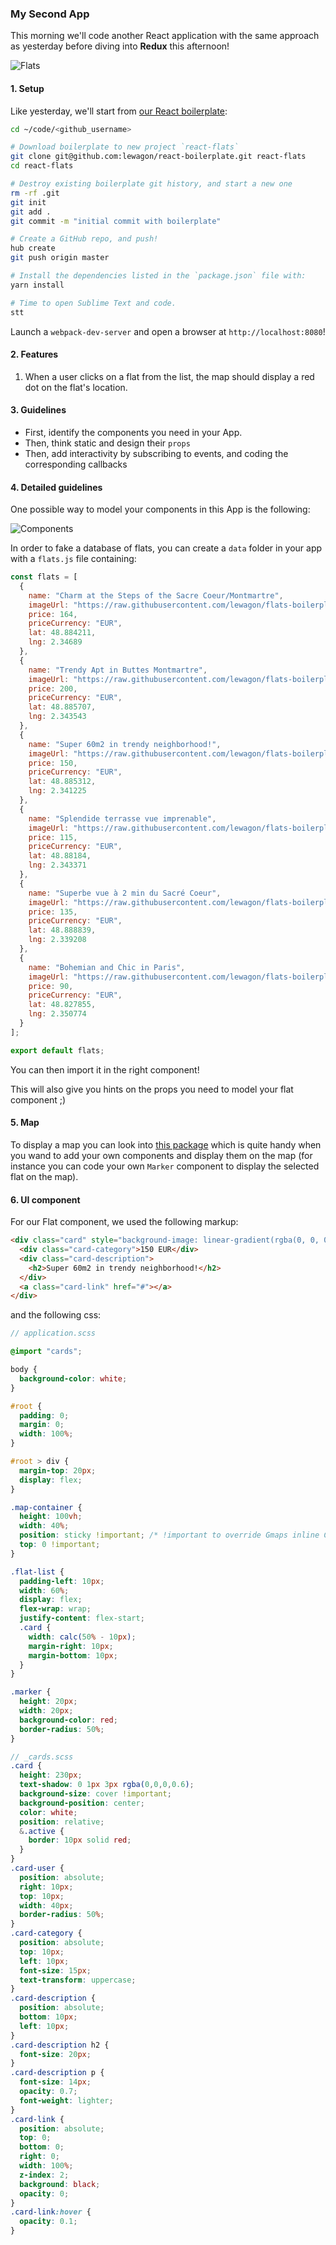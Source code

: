 ### My Second App

This morning we'll code another React application with the same approach as yesterday before diving into **Redux** this afternoon!

![Flats](https://raw.githubusercontent.com/lewagon/react-redux-images/master/react/flats.png)

#### 1. Setup

Like yesterday, we'll start from [our React boilerplate](https://github.com/lewagon/react-boilerplate):

```bash
cd ~/code/<github_username>

# Download boilerplate to new project `react-flats`
git clone git@github.com:lewagon/react-boilerplate.git react-flats
cd react-flats

# Destroy existing boilerplate git history, and start a new one
rm -rf .git
git init
git add .
git commit -m "initial commit with boilerplate"

# Create a GitHub repo, and push!
hub create
git push origin master

# Install the dependencies listed in the `package.json` file with:
yarn install

# Time to open Sublime Text and code.
stt
```

Launch a `webpack-dev-server` and open a browser at `http://localhost:8080`!

#### 2. Features

1. When a user clicks on a flat from the list, the map should display a red dot on the flat's location.

#### 3. Guidelines

- First, identify the components you need in your App.
- Then, think static and design their `props`
- Then, add interactivity by subscribing to events, and coding the corresponding callbacks

#### 4. Detailed guidelines

One possible way to model your components in this App is the following:

![Components](https://raw.githubusercontent.com/lewagon/react-redux-images/master/react/components.png)

In order to fake a database of flats, you can create a `data` folder in your app with a `flats.js` file containing:

```js
const flats = [
  {
    name: "Charm at the Steps of the Sacre Coeur/Montmartre",
    imageUrl: "https://raw.githubusercontent.com/lewagon/flats-boilerplate/master/images/flat1.jpg",
    price: 164,
    priceCurrency: "EUR",
    lat: 48.884211,
    lng: 2.34689
  },
  {
    name: "Trendy Apt in Buttes Montmartre",
    imageUrl: "https://raw.githubusercontent.com/lewagon/flats-boilerplate/master/images/flat2.jpg",
    price: 200,
    priceCurrency: "EUR",
    lat: 48.885707,
    lng: 2.343543
  },
  {
    name: "Super 60m2 in trendy neighborhood!",
    imageUrl: "https://raw.githubusercontent.com/lewagon/flats-boilerplate/master/images/flat3.jpg",
    price: 150,
    priceCurrency: "EUR",
    lat: 48.885312,
    lng: 2.341225
  },
  {
    name: "Splendide terrasse vue imprenable",
    imageUrl: "https://raw.githubusercontent.com/lewagon/flats-boilerplate/master/images/flat4.jpg",
    price: 115,
    priceCurrency: "EUR",
    lat: 48.88184,
    lng: 2.343371
  },
  {
    name: "Superbe vue à 2 min du Sacré Coeur",
    imageUrl: "https://raw.githubusercontent.com/lewagon/flats-boilerplate/master/images/flat5.jpg",
    price: 135,
    priceCurrency: "EUR",
    lat: 48.888839,
    lng: 2.339208
  },
  {
    name: "Bohemian and Chic in Paris",
    imageUrl: "https://raw.githubusercontent.com/lewagon/flats-boilerplate/master/images/flat6.jpg",
    price: 90,
    priceCurrency: "EUR",
    lat: 48.827855,
    lng: 2.350774
  }
];

export default flats;
```

You can then import it in the right component!

This will also give you hints on the props you need to model your flat component ;)

#### 5. Map

To display a map you can look into [this package](https://github.com/istarkov/google-map-react) which is quite handy when you wand to add your own components and display them on the map (for instance you can code your own `Marker` component to display the selected flat on the map).

#### 6. UI component

For our Flat component, we used the following markup:
```html
<div class="card" style="background-image: linear-gradient(rgba(0, 0, 0, 0.3), rgba(0, 0, 0, 0.2)), url('https://raw.githubusercontent.com/lewagon/flats-boilerplate/master/images/flat3.jpg';);">
  <div class="card-category">150 EUR</div>
  <div class="card-description">
    <h2>Super 60m2 in trendy neighborhood!</h2>
  </div>
  <a class="card-link" href="#"></a>
</div>
```

and the following css:

```scss
// application.scss

@import "cards";

body {
  background-color: white;
}

#root {
  padding: 0;
  margin: 0;
  width: 100%;
}

#root > div {
  margin-top: 20px;
  display: flex;
}

.map-container {
  height: 100vh;
  width: 40%;
  position: sticky !important; /* !important to override Gmaps inline CSS */
  top: 0 !important;
}

.flat-list {
  padding-left: 10px;
  width: 60%;
  display: flex;
  flex-wrap: wrap;
  justify-content: flex-start;
  .card {
    width: calc(50% - 10px);
    margin-right: 10px;
    margin-bottom: 10px;
  }
}

.marker {
  height: 20px;
  width: 20px;
  background-color: red;
  border-radius: 50%;
}
```

```scss
// _cards.scss
.card {
  height: 230px;
  text-shadow: 0 1px 3px rgba(0,0,0,0.6);
  background-size: cover !important;
  background-position: center;
  color: white;
  position: relative;
  &.active {
    border: 10px solid red;
  }
}
.card-user {
  position: absolute;
  right: 10px;
  top: 10px;
  width: 40px;
  border-radius: 50%;
}
.card-category {
  position: absolute;
  top: 10px;
  left: 10px;
  font-size: 15px;
  text-transform: uppercase;
}
.card-description {
  position: absolute;
  bottom: 10px;
  left: 10px;
}
.card-description h2 {
  font-size: 20px;
}
.card-description p {
  font-size: 14px;
  opacity: 0.7;
  font-weight: lighter;
}
.card-link {
  position: absolute;
  top: 0;
  bottom: 0;
  right: 0;
  width: 100%;
  z-index: 2;
  background: black;
  opacity: 0;
}
.card-link:hover {
  opacity: 0.1;
}
```

